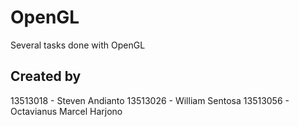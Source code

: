 # OpenGL
Several tasks done with OpenGL

## Created by
13513018 - Steven Andianto
13513026 - William Sentosa
13513056 - Octavianus Marcel Harjono
